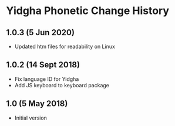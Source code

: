 Yidgha Phonetic Change History
===============================

1.0.3 (5 Jun 2020)
-----------------
* Updated htm files for readability on Linux

1.0.2 (14 Sept 2018)
--------------------
* Fix language ID for Yidgha
* Add JS keyboard to keyboard package

1.0 (5 May 2018)
-----------------
* Initial version

